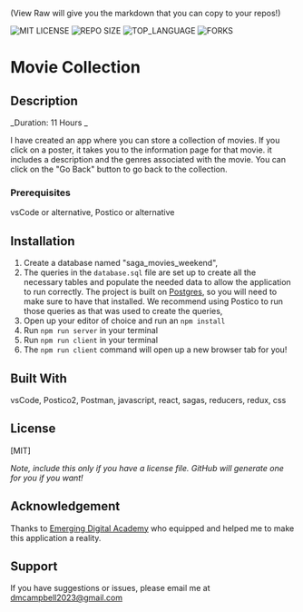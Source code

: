 (View Raw will give you the markdown that you can copy to your repos!)


![MIT LICENSE](https://img.shields.io/github/license/scottbromander/the_marketplace.svg?style=flat-square)
![REPO SIZE](https://img.shields.io/github/repo-size/scottbromander/the_marketplace.svg?style=flat-square)
![TOP_LANGUAGE](https://img.shields.io/github/languages/top/scottbromander/the_marketplace.svg?style=flat-square)
![FORKS](https://img.shields.io/github/forks/scottbromander/the_marketplace.svg?style=social)

# Movie Collection

## Description

_Duration: 11 Hours _

I have created an app where you can store a collection of movies. If you click on a poster, it takes you to the information page for that movie. it includes a description and the genres associated with the movie. You can click on the "Go Back" button to go back to the collection.

### Prerequisites

vsCode or alternative, 
Postico or alternative

## Installation

1. Create a database named "saga_movies_weekend",
2. The queries in the `database.sql` file are set up to create all the necessary tables and populate the needed data to allow the application to run correctly. The project is built on [Postgres](https://www.postgresql.org/download/), so you will need to make sure to have that installed. We recommend using Postico to run those queries as that was used to create the queries, 
3. Open up your editor of choice and run an `npm install`
4. Run `npm run server` in your terminal
5. Run `npm run client` in your terminal
6. The `npm run client` command will open up a new browser tab for you!

## Built With
vsCode, Postico2, Postman, javascript, react, sagas, reducers, redux, css


## License
[MIT]

_Note, include this only if you have a license file. GitHub will generate one for you if you want!_

## Acknowledgement
Thanks to [Emerging Digital Academy](https://emergingacademy.org/) who equipped and helped me to make this application a reality. 

## Support
If you have suggestions or issues, please email me at [dmcampbell2023@gmail.com](www.google.com)